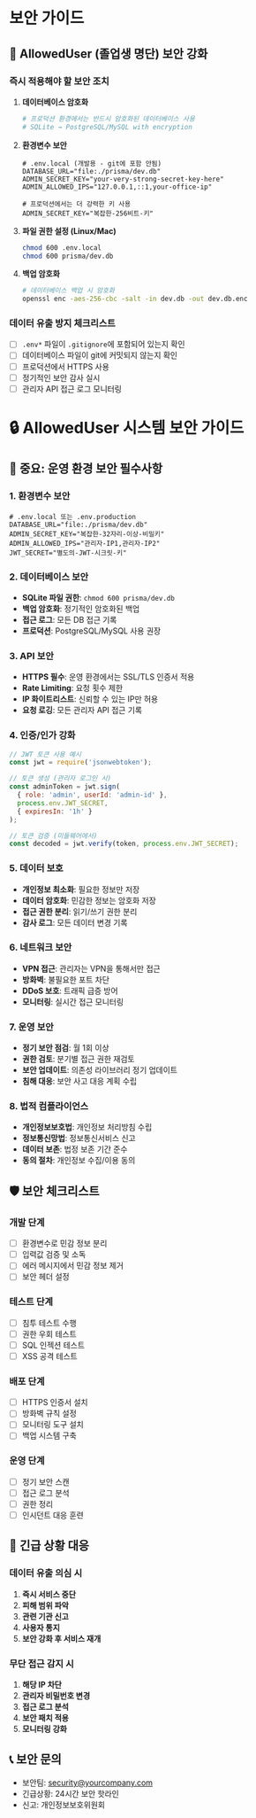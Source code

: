 # 보안 가이드

## 🚨 AllowedUser (졸업생 명단) 보안 강화

### 즉시 적용해야 할 보안 조치

1. **데이터베이스 암호화**
   ```bash
   # 프로덕션 환경에서는 반드시 암호화된 데이터베이스 사용
   # SQLite → PostgreSQL/MySQL with encryption
   ```

2. **환경변수 보안**
   ```env
   # .env.local (개발용 - git에 포함 안됨)
   DATABASE_URL="file:./prisma/dev.db"
   ADMIN_SECRET_KEY="your-very-strong-secret-key-here"
   ADMIN_ALLOWED_IPS="127.0.0.1,::1,your-office-ip"
   
   # 프로덕션에서는 더 강력한 키 사용
   ADMIN_SECRET_KEY="복잡한-256비트-키"
   ```

3. **파일 권한 설정 (Linux/Mac)**
   ```bash
   chmod 600 .env.local
   chmod 600 prisma/dev.db
   ```

4. **백업 암호화**
   ```bash
   # 데이터베이스 백업 시 암호화
   openssl enc -aes-256-cbc -salt -in dev.db -out dev.db.enc
   ```

### 데이터 유출 방지 체크리스트

- [ ] `.env*` 파일이 `.gitignore`에 포함되어 있는지 확인
- [ ] 데이터베이스 파일이 git에 커밋되지 않는지 확인
- [ ] 프로덕션에서 HTTPS 사용
- [ ] 정기적인 보안 감사 실시
- [ ] 관리자 API 접근 로그 모니터링

# 🔒 AllowedUser 시스템 보안 가이드

## 🚨 중요: 운영 환경 보안 필수사항

### 1. 환경변수 보안
```env
# .env.local 또는 .env.production
DATABASE_URL="file:./prisma/dev.db"
ADMIN_SECRET_KEY="복잡한-32자리-이상-비밀키"
ADMIN_ALLOWED_IPS="관리자-IP1,관리자-IP2"
JWT_SECRET="별도의-JWT-시크릿-키"
```

### 2. 데이터베이스 보안
- **SQLite 파일 권한**: `chmod 600 prisma/dev.db`
- **백업 암호화**: 정기적인 암호화된 백업
- **접근 로그**: 모든 DB 접근 기록
- **프로덕션**: PostgreSQL/MySQL 사용 권장

### 3. API 보안
- **HTTPS 필수**: 운영 환경에서는 SSL/TLS 인증서 적용
- **Rate Limiting**: 요청 횟수 제한
- **IP 화이트리스트**: 신뢰할 수 있는 IP만 허용
- **요청 로깅**: 모든 관리자 API 접근 기록

### 4. 인증/인가 강화
```javascript
// JWT 토큰 사용 예시
const jwt = require('jsonwebtoken');

// 토큰 생성 (관리자 로그인 시)
const adminToken = jwt.sign(
  { role: 'admin', userId: 'admin-id' },
  process.env.JWT_SECRET,
  { expiresIn: '1h' }
);

// 토큰 검증 (미들웨어에서)
const decoded = jwt.verify(token, process.env.JWT_SECRET);
```

### 5. 데이터 보호
- **개인정보 최소화**: 필요한 정보만 저장
- **데이터 암호화**: 민감한 정보는 암호화 저장
- **접근 권한 분리**: 읽기/쓰기 권한 분리
- **감사 로그**: 모든 데이터 변경 기록

### 6. 네트워크 보안
- **VPN 접근**: 관리자는 VPN을 통해서만 접근
- **방화벽**: 불필요한 포트 차단
- **DDoS 보호**: 트래픽 급증 방어
- **모니터링**: 실시간 접근 모니터링

### 7. 운영 보안
- **정기 보안 점검**: 월 1회 이상
- **권한 검토**: 분기별 접근 권한 재검토
- **보안 업데이트**: 의존성 라이브러리 정기 업데이트
- **침해 대응**: 보안 사고 대응 계획 수립

### 8. 법적 컴플라이언스
- **개인정보보호법**: 개인정보 처리방침 수립
- **정보통신망법**: 정보통신서비스 신고
- **데이터 보존**: 법정 보존 기간 준수
- **동의 절차**: 개인정보 수집/이용 동의

## 🛡️ 보안 체크리스트

### 개발 단계
- [ ] 환경변수로 민감 정보 분리
- [ ] 입력값 검증 및 소독
- [ ] 에러 메시지에서 민감 정보 제거
- [ ] 보안 헤더 설정

### 테스트 단계  
- [ ] 침투 테스트 수행
- [ ] 권한 우회 테스트
- [ ] SQL 인젝션 테스트
- [ ] XSS 공격 테스트

### 배포 단계
- [ ] HTTPS 인증서 설치
- [ ] 방화벽 규칙 설정
- [ ] 모니터링 도구 설치
- [ ] 백업 시스템 구축

### 운영 단계
- [ ] 정기 보안 스캔
- [ ] 접근 로그 분석
- [ ] 권한 정리
- [ ] 인시던트 대응 훈련

## 🚨 긴급 상황 대응

### 데이터 유출 의심 시
1. **즉시 서비스 중단**
2. **피해 범위 파악**
3. **관련 기관 신고**
4. **사용자 통지**
5. **보안 강화 후 서비스 재개**

### 무단 접근 감지 시
1. **해당 IP 차단**
2. **관리자 비밀번호 변경**
3. **접근 로그 분석**
4. **보안 패치 적용**
5. **모니터링 강화**

## 📞 보안 문의
- 보안팀: security@yourcompany.com
- 긴급상황: 24시간 보안 핫라인
- 신고: 개인정보보호위원회 